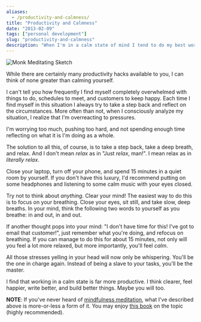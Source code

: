 ```yaml
---
aliases:
  - /productivity-and-calmness/
title: "Productivity and Calmness"
date: "2013-02-09"
tags: ["personal development"]
slug: "productivity-and-calmness"
description: "When I'm in a calm state of mind I tend to do my best work -- how about you?"
---
```



![Monk Meditating Sketch][]


While there are certainly many productivity hacks available to you, I can think
of none greater than calming yourself.

I can't tell you how frequently I find myself completely overwhelmed with
things to do, schedules to meet, and customers to keep happy.  Each time I find
myself in this situation I always try to take a step back and reflect on the
circumstances.  More often than not, when I consciously analyze my situation, I
realize that I'm overreacting to pressures.

I'm worrying too much, pushing too hard, and not spending enough time
reflecting on what it is I'm doing as a whole.

The solution to all this, of course, is to take a step back, take a deep
breath, and relax.  And I don't mean *relax* as in "Just *relax*, man!".  I
mean relax as in *literally relax*.

Close your laptop, turn off your phone, and spend 15 minutes in a quiet room by
yourself.  If you don't have this luxury, I'd recommend putting on some
headphones and listening to some calm music with your eyes closed.

Try not to think about *anything*.  Clear your mind!  The easiest way to do
this is to focus on your breathing.  Close your eyes, sit still, and take slow,
deep breaths.  In your mind, think the following two words to yourself as you
breathe: in and out, in and out.

If another thought pops into your mind: "I don't have time for this!  I've got
to email that customer!", just remember what you're doing, and refocus on
breathing.  If you can manage to do this for about 15 minutes, not only will
you feel a lot more relaxed, but more importantly, you'll feel *calm*.

All those stresses yelling in your head will now only be whispering.  You'll be
the one in charge again.  Instead of being a slave to your tasks, you'll be the
master.

I find that working in a calm state is far more productive.  I think clearer,
feel happier, write better, and build better things.  Maybe you will too.

**NOTE**: If you've never heard of [mindfulness meditation][], what I've
described above is more-or-less a form of it.  You may enjoy [this book][] on
the topic (highly recommended).


  [Monk Meditating Sketch]: /static/images/2013/monk-meditating-sketch.png "Monk Meditating Sketch"
  [mindfulness meditation]: http://en.wikipedia.org/wiki/Mindfulness "Mindfulness"
  [this book]: http://www.amazon.com/gp/product/0807012394/ref=as_li_ss_tl?ie=UTF8&camp=1789&creative=390957&creativeASIN=0807012394&linkCode=as2&tag=rdegges-20 "Mindfulness Meditation"
